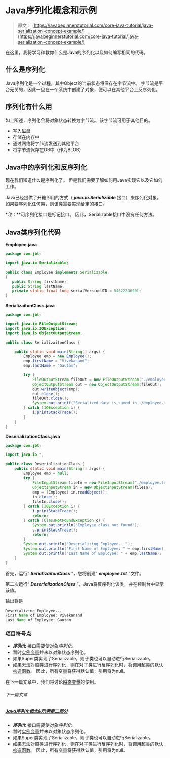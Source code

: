 # Java序列化概念和示例

> 原文： [https://javabeginnerstutorial.com/core-java-tutorial/java-serialization-concept-example/](https://javabeginnerstutorial.com/core-java-tutorial/java-serialization-concept-example/)

在这里，我将学习和教你什么是Java的序列化以及如何编写相同的代码。

## 什么是序列化

Java序列化是一个过程，其中Object的当前状态将保存在字节流中。 字节流是平台无关的，因此一旦在一个系统中创建了对象，便可以在其他平台上反序列化。

## 序列化有什么用

如上所述，序列化会将对象状态转换为字节流。 该字节流可用于其他目的。

*   写入磁盘
*   存储在内存中
*   通过网络将字节流发送到其他平台
*   将字节流保存在DB中（作为BLOB）

## Java中的序列化和反序列化

现在我们知道什么是序列化了。 但是我们需要了解如何用Java实现它以及它如何工作。

Java已经提供了开箱即用的方式（ ***java.io.Serializable*** 接口）来序列化对象。 如果要序列化任何类，则该类需要实现给定的接口。

**注*：**可序列化接口是标记接口。 因此，Serializable接口中没有任何方法。

## Java类序列化代码

**Employee.java**

```java
package com.jbt;

import java.io.Serializable;

public class Employee implements Serializable
{
   public String firstName;
   public String lastName;
   private static final long serialVersionUID = 5462223600l;
} 
```

**SerializaitonClass.java**

```java
package com.jbt;

import java.io.FileOutputStream;
import java.io.IOException;
import java.io.ObjectOutputStream;

public class SerializaitonClass {

	public static void main(String[] args) {
		Employee emp = new Employee();
		emp.firstName = "Vivekanand";
		emp.lastName = "Gautam";

		try {
			FileOutputStream fileOut = new FileOutputStream("./employee.txt");
			ObjectOutputStream out = new ObjectOutputStream(fileOut);
			out.writeObject(emp);
			out.close();
			fileOut.close();
			System.out.printf("Serialized data is saved in ./employee.txt file");
		} catch (IOException i) {
			i.printStackTrace();
		}
	}
} 
```

**DeserializationClass.java**

```java
package com.jbt;

import java.io.*;

public class DeserializationClass {
	public static void main(String[] args) {
		Employee emp = null;
		try {
			FileInputStream fileIn = new FileInputStream("./employee.txt");
			ObjectInputStream in = new ObjectInputStream(fileIn);
			emp = (Employee) in.readObject();
			in.close();
			fileIn.close();
		} catch (IOException i) {
			i.printStackTrace();
			return;
		} catch (ClassNotFoundException c) {
			System.out.println("Employee class not found");
			c.printStackTrace();
			return;
		}
		System.out.println("Deserializing Employee...");
		System.out.println("First Name of Employee: " + emp.firstName);
		System.out.println("Last Name of Employee: " + emp.lastName);
	}
} 
```

首先，运行“ ***SerializaitonClass*** ”，您将创建“ ***employee.txt*** ”文件。

第二次运行“ ***DeserializationClass*** ”，Java将反序列化该类，并在控制台中显示该值。

输出将是

```java
Deserializing Employee...
First Name of Employee: Vivekanand
Last Name of Employee: Gautam 
```

### 项目符号点

*   ***序列化*** 接口需要使对象*序列化。*
*   暂时[实例变量](https://javabeginnerstutorial.com/core-java-tutorial/instance-variable-java/)并未以对象状态序列化。
*   如果Super类实现了Serializable，则子类也可以自动进行Serializable。
*   如果无法对超类进行序列化，则在对子类进行反序列化时，将调用超类的默认[构造函数](https://javabeginnerstutorial.com/core-java-tutorial/constructors-in-java/)。 因此，所有变量将获得默认值，引用将为null。

在下一篇文章中，我们将讨论[瞬态变量](https://javabeginnerstutorial.com/core-java-tutorial/java-serialization-concept-example-part-ii/ "Java serialization concept and Example Part II")的使用。

###### 下一篇文章

##### [Java序列化概念&示例第二部分](https://javabeginnerstutorial.com/core-java-tutorial/java-serialization-concept-example-part-ii/ "Java Serialization concept & Example Part II")

*   ***序列化*** 接口需要使对象*序列化。*
*   暂时[实例变量](https://javabeginnerstutorial.com/core-java-tutorial/instance-variable-java/)并未以对象状态序列化。
*   如果Super类实现了Serializable，则子类也可以自动进行Serializable。
*   如果无法对超类进行序列化，则在对子类进行反序列化时，将调用超类的默认[构造函数](https://javabeginnerstutorial.com/core-java-tutorial/constructors-in-java/)。 因此，所有变量将获得默认值，引用将为null。